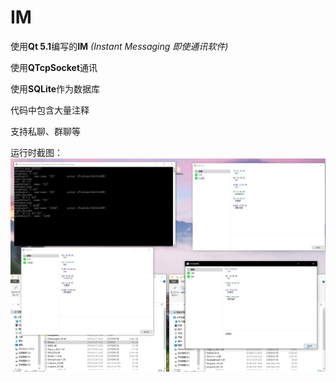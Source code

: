 # IM
使用**Qt 5.1**编写的**IM** *(Instant Messaging 即使通讯软件)*

使用**QTcpSocket**通讯

使用**SQLite**作为数据库

代码中包含大量注释

支持私聊、群聊等

运行时截图：
![](images/IM.jpg)